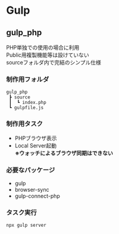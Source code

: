 # Gulp

## gulp_php

PHP単独での使用の場合に利用  
Public用複製機能等は設けていない  
sourceフォルダ内で完結のシンプル仕様

### 制作用フォルダ
```
gulp_php
 ┣ source
 ┃  ┗ index.php
 ┗ gulpfile.js
```


### 制作用タスク

- PHPブラウザ表示
- Local Server起動  
**※ウォッチによるブラウザ同期はできない**

### 必要なパッケージ
- gulp
- browser-sync
- gulp-connect-php

### タスク実行
```
npx gulp server
```
